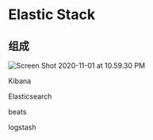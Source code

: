 # Elastic Stack



## 组成

![Screen Shot 2020-11-01 at 10.59.30 PM](https://image-hosting.jellyfishmix.com/20201101230242.png)

Kibana

Elasticsearch

beats

logstash
